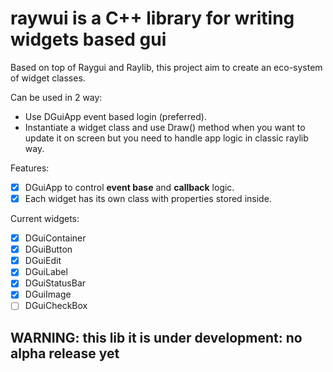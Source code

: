 # raywui is a C++ library for writing widgets based gui

Based on top of Raygui and Raylib, this project aim to create an eco-system of widget classes.

Can be used in 2 way:

- Use DGuiApp event based login (preferred).
- Instantiate a widget class and use Draw() method when you want to update it on screen but you need to handle app logic in classic raylib way.

Features:

* [x] DGuiApp to control **event base** and **callback** logic.
* [x] Each widget has its own class with properties stored inside.

Current widgets:

* [x] DGuiContainer
* [x] DGuiButton
* [x] DGuiEdit
* [x] DGuiLabel
* [x] DGuiStatusBar
* [x] DGuiImage
* [ ] DGuiCheckBox

## **WARNING: this lib it is under development: no alpha release yet**
